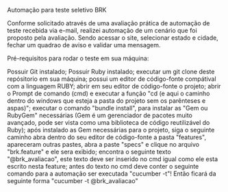Automação para teste seletivo BRK

Conforme solicitado através de uma avaliação prática de automação de teste recebida via e-mail, realizei automação de um cenário que foi proposto pela avaliação.
Sendo acessar o site, selecionar estado e cidade, fechar um quadrao de aviso e validar uma mensagem.

Pré-requisitos para rodar o teste em sua máquina:

Possuir Git instalado;
Possuir Ruby instalado;
executar um git clone deste repósitorio em sua máquina;
possui um editor de código-fonte compátival com a linguagem RUBY;
abrir em seu editor de código-fonte o projeto;
abrir o Prompt de comando (cmd) e executar a função "cd (e aqui o caminho dentro do windows que esteja a pasta do projeto sem os parênteses e aspas)";
executar o comando "bundle install", para instalar as "Gem ou RubyGem" necessárias (Gem é um gerenciador de pacotes muito avançado, pode ser vista como uma biblioteca de código reutilizável do Ruby);
após instalado as Gem necessárias para o projeto, siga o seguinte caminho abra dentro do seu editor de código-fonte a pasta "features", apareceram outras pastes, abra a paste "specs" e clique no arquivo "brk.feature" e ele sera exibido;
encontra o seguinte texto "@brk_avaliacao", este texto deve ser inserido no cmd igual como ele esta escrito nesta feature;
antes do texto no cmd deve conter o seguinte comando para a automação ser executada "cucumber -t"! Então ficará da seguinte forma "cucumber -t @brk_avaliacao"




